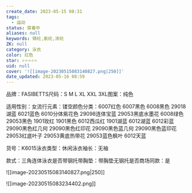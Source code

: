 ```yaml
---
create_date: 2023-05-15 08:31
tags:
  - 运动
status: 穿着中
aliases: null
keywords: 锦纶,氨纶,涤纶
ZK: null
category: 泳衣
color: 红色
star: ⭐⭐⭐⭐⭐
uid: null
cover: '![[image-20230515083140827.png|250]]'
date_updated: 2023-05-16 08:59
---
```


品牌：FASIBETTS尺码：S M L XL XXL 3XL图案：纯色

适用性别：女流行元素：镂空颜色分类：6007红色 6007黑色 6008黑色 29018湖蓝 6021蓝色 6010分体紫花色 29098连体宝蓝 29053黑底水墨花 6008绿色 29053黑色 1901玫红 1901黑色 6012西瓜红 1901湖蓝 6012湖蓝 6012彩蓝 29090黑色红几何 29090黑色红印花 29090黑色蓝几何 29090黑色蓝印花 29053红底叶子 29053黄底热带花 29053蓝色枫叶 6012天蓝

货号：K6015泳衣类型：休闲泳衣袖长：无袖

款式：三角连体泳衣是否带钢托带胸垫：带胸垫无钢托是否商场同款：是

![[image-20230515083140827.png|250]]

![[image-20230515083234402.png]]
